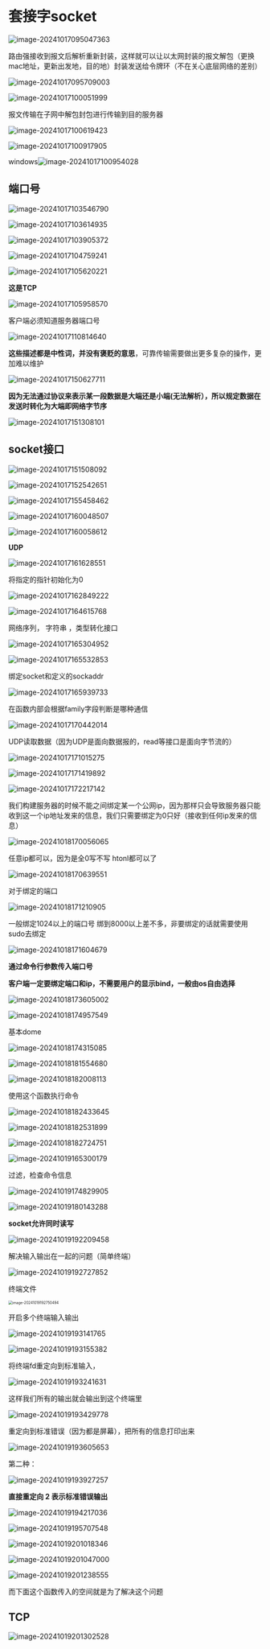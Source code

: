 # 套接字socket

![image-20241017095047363](D:\code\study\notes_stu\c++_note\picture\image-20241017095047363.png)

路由强接收到报文后解析重新封装，这样就可以让以太网封装的报文解包（更换mac地址，更新出发地，目的地）封装发送给令牌环（不在关心底层网络的差别）

![image-20241017095709003](D:\code\study\notes_stu\c++_note\picture\image-20241017095709003.png)

![image-20241017100051999](D:\code\study\notes_stu\c++_note\picture\image-20241017100051999.png)

报文传输在子网中解包封包进行传输到目的服务器

![image-20241017100619423](D:\code\study\notes_stu\c++_note\picture\image-20241017100619423.png)

![image-20241017100917905](D:\code\study\notes_stu\c++_note\picture\image-20241017100917905.png)

windows![image-20241017100954028](D:\code\study\notes_stu\c++_note\picture\image-20241017100954028.png)

## 端口号

![image-20241017103546790](D:\code\study\notes_stu\c++_note\picture\image-20241017103546790.png)

![image-20241017103614935](D:\code\study\notes_stu\c++_note\picture\image-20241017103614935.png)

![image-20241017103905372](D:\code\study\notes_stu\c++_note\picture\image-20241017103905372.png)

![image-20241017104759241](D:\code\study\notes_stu\c++_note\picture\image-20241017104759241.png)

![image-20241017105620221](D:\code\study\notes_stu\c++_note\picture\image-20241017105620221.png)

**这是TCP**

![image-20241017105958570](D:\code\study\notes_stu\c++_note\picture\image-20241017105958570.png)

客户端必须知道服务器端口号

![image-20241017110814640](D:\code\study\notes_stu\c++_note\picture\image-20241017110814640.png)

**这些描述都是中性词，并没有褒贬的意思**，可靠传输需要做出更多复杂的操作，更加难以维护

![image-20241017150627711](D:\code\study\notes_stu\c++_note\picture\image-20241017150627711.png)

**因为无法通过协议来表示某一段数据是大端还是小端(无法解析），所以规定数据在发送时转化为大端即网络字节序**

![image-20241017151308101](D:\code\study\notes_stu\c++_note\picture\image-20241017151308101.png)

## socket接口

![image-20241017151508092](D:\code\study\notes_stu\c++_note\picture\image-20241017151508092.png)

![image-20241017152542651](D:\code\study\notes_stu\c++_note\picture\image-20241017152542651.png)

![image-20241017155458462](D:\code\study\notes_stu\c++_note\picture\image-20241017155458462.png)

![image-20241017160048507](D:\code\study\notes_stu\c++_note\picture\image-20241017160048507.png)

![image-20241017160058612](D:\code\study\notes_stu\c++_note\picture\image-20241017160058612.png)

**UDP**

![image-20241017161628551](D:\code\study\notes_stu\c++_note\picture\image-20241017161628551.png)

将指定的指针初始化为0

![image-20241017162849222](D:\code\study\notes_stu\c++_note\picture\image-20241017162849222.png)

![image-20241017164615768](D:\code\study\notes_stu\c++_note\picture\image-20241017164615768.png)

网络序列， 字符串 ，类型转化接口

![image-20241017165304952](D:\code\study\notes_stu\c++_note\picture\image-20241017165304952.png)

![image-20241017165532853](D:\code\study\notes_stu\c++_note\picture\image-20241017165532853.png)

绑定socket和定义的sockaddr

![image-20241017165939733](D:\code\study\notes_stu\c++_note\picture\image-20241017165939733.png)

在函数内部会根据family字段判断是哪种通信

![image-20241017170442014](D:\code\study\notes_stu\c++_note\picture\image-20241017170442014.png)

UDP读取数据（因为UDP是面向数据报的，read等接口是面向字节流的）

![image-20241017171015275](D:\code\study\notes_stu\c++_note\picture\image-20241017171015275.png)

![image-20241017171419892](D:\code\study\notes_stu\c++_note\picture\image-20241017171419892.png)

![image-20241017172217142](D:\code\study\notes_stu\c++_note\picture\image-20241017172217142.png)

我们构建服务器的时候不能之间绑定某一个公网ip，因为那样只会导致服务器只能收到这一个ip地址发来的信息，我们只需要绑定为0只好（接收到任何ip发来的信息）

![image-20241018170056065](D:\code\study\notes_stu\c++_note\picture\image-20241018170056065.png)

任意ip都可以，因为是全0写不写 htonl都可以了

![image-20241018170639551](D:\code\study\notes_stu\c++_note\picture\image-20241018170639551.png)

对于绑定的端口

![image-20241018171210905](D:\code\study\notes_stu\c++_note\picture\image-20241018171210905.png)

一般绑定1024以上的端口号 绑到8000以上差不多，非要绑定的话就需要使用sudo去绑定

![image-20241018171604679](D:\code\study\notes_stu\c++_note\picture\image-20241018171604679.png)

**通过命令行参数传入端口号**

**客户端一定要绑定端口和ip，不需要用户的显示bind，一般由os自由选择**

![image-20241018173605002](D:\code\study\notes_stu\c++_note\picture\image-20241018173605002.png)

![image-20241018174957549](D:\code\study\notes_stu\c++_note\picture\image-20241018174957549.png)

基本dome

![image-20241018174315085](D:\code\study\notes_stu\c++_note\picture\image-20241018174315085.png)

![image-20241018181554680](D:\code\study\notes_stu\c++_note\picture\image-20241018181554680.png)

![image-20241018182008113](D:\code\study\notes_stu\c++_note\picture\image-20241018182008113.png)

使用这个函数执行命令

![image-20241018182433645](D:\code\study\notes_stu\c++_note\picture\image-20241018182433645.png)

![image-20241018182531899](D:\code\study\notes_stu\c++_note\picture\image-20241018182531899.png)

![image-20241018182724751](D:\code\study\notes_stu\c++_note\picture\image-20241018182724751.png)

![image-20241019165300179](D:\code\study\notes_stu\c++_note\picture\image-20241019165300179.png)

过滤，检查命令信息

![image-20241019174829905](D:\code\study\notes_stu\c++_note\picture\image-20241019174829905.png)

![image-20241019180143288](D:\code\study\notes_stu\c++_note\picture\image-20241019180143288.png)

**socket允许同时读写**

![image-20241019192209458](D:\code\study\notes_stu\c++_note\picture\image-20241019192209458.png)

解决输入输出在一起的问题（简单终端）

![image-20241019192727852](D:\code\study\notes_stu\c++_note\picture\image-20241019192727852.png)

终端文件

<img src="D:\code\study\notes_stu\c++_note\picture\image-20241019192750494.png" alt="image-20241019192750494" style="zoom:50%;" />

开启多个终端输入输出

![image-20241019193141765](D:\code\study\notes_stu\c++_note\picture\image-20241019193141765.png)

![image-20241019193155382](D:\code\study\notes_stu\c++_note\picture\image-20241019193155382.png)

将终端fd重定向到标准输入，

![image-20241019193241631](D:\code\study\notes_stu\c++_note\picture\image-20241019193241631.png)

这样我们所有的输出就会输出到这个终端里

![image-20241019193429778](D:\code\study\notes_stu\c++_note\picture\image-20241019193429778.png)

重定向到标准错误（因为都是屏幕），把所有的信息打印出来

![image-20241019193605653](D:\code\study\notes_stu\c++_note\picture\image-20241019193605653.png)

第二种：

![image-20241019193927257](D:\code\study\notes_stu\c++_note\picture\image-20241019193927257.png)

**直接重定向  2 表示标准错误输出**

![image-20241019194217036](D:\code\study\notes_stu\c++_note\picture\image-20241019194217036.png)

![image-20241019195707548](D:\code\study\notes_stu\c++_note\picture\image-20241019195707548.png)

![image-20241019201018346](D:\code\study\notes_stu\c++_note\picture\image-20241019201018346.png)

![image-20241019201047000](D:\code\study\notes_stu\c++_note\picture\image-20241019201047000.png)

![image-20241019201238555](D:\code\study\notes_stu\c++_note\picture\image-20241019201238555.png)

而下面这个函数传入的空间就是为了解决这个问题

## TCP

![image-20241019201302528](D:\code\study\notes_stu\c++_note\picture\image-20241019201302528.png)
